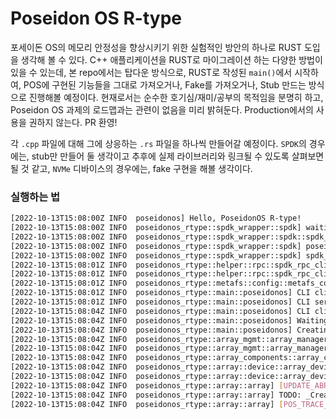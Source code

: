# Poseidon OS R-type

포세이돈 OS의 메모리 안정성을 향상시키기 위한 실험적인 방안의 하나로 RUST 도입을 생각해 볼 수 있다.
C++ 애플리케이션을 RUST로 마이그레이션 하는 다양한 방법이 있을 수 있는데, 본 repo에서는 탑다운 방식으로,
RUST로 작성된 `main()`에서 시작하여, POS에 구현된 기능들을 그대로 가져오거나, Fake를 가져오거나, 
Stub 만드는 방식으로 진행해볼 예정이다. 현재로서는 순수한 호기심/재미/공부의 목적임을 분명히 하고, 
Poseidon OS 과제의 로드맵과는 관련이 없음을 미리 밝혀둔다. 
Production에서의 사용을 권하지 않는다. PR 환영!

각 `.cpp` 파일에 대해 그에 상응하는 `.rs` 파일을 하나씩 만들어갈 예정이다. 
`SPDK`의 경우에는, stub만 만들어 둘 생각이고 추후에 실제 라이브러리와 링크될 수 있도록 
살펴보면 될 것 같고, `NVMe` 디바이스의 경우에는, fake 구현을 해볼 생각이다.


### 실행하는 법
```bash
[2022-10-13T15:08:00Z INFO  poseidonos] Hello, PoseidonOS R-type!
[2022-10-13T15:08:00Z INFO  poseidonos_rtype::spdk_wrapper::spdk] waiting for spdk initialization...
[2022-10-13T15:08:00Z INFO  poseidonos_rtype::spdk_wrapper::spdk::spdk_clib] Invoking start_fn in a new thread...
[2022-10-13T15:08:00Z INFO  poseidonos_rtype::spdk_wrapper::spdk] poseidonos started
[2022-10-13T15:08:00Z INFO  poseidonos_rtype::spdk_wrapper::spdk] spdk_app_start result = 0
[2022-10-13T15:08:01Z INFO  poseidonos_rtype::helper::rpc::spdk_rpc_client] SpdkRpcClient is about to create a transport TCP 64 4096 512
[2022-10-13T15:08:01Z INFO  poseidonos_rtype::helper::rpc::spdk_rpc_client] TODO: send json message to domain socket on /var/tmp/spdk.sock
[2022-10-13T15:08:01Z INFO  poseidonos_rtype::metafs::config::metafs_config_manager] need to build a config
[2022-10-13T15:08:01Z INFO  poseidonos_rtype::main::poseidonos] CLI client is sleeping for 3 seconds...
[2022-10-13T15:08:01Z INFO  poseidonos_rtype::main::poseidonos] CLI server is up...
[2022-10-13T15:08:04Z INFO  poseidonos_rtype::main::poseidonos] CLI client is sending CreateArray msg to CLI server...
[2022-10-13T15:08:04Z INFO  poseidonos_rtype::main::poseidonos] Waiting CLI server to terminate...
[2022-10-13T15:08:04Z INFO  poseidonos_rtype::main::poseidonos] Creating POS array...
[2022-10-13T15:08:04Z INFO  poseidonos_rtype::array_mgmt::array_manager] ArrayManager has been created
[2022-10-13T15:08:04Z INFO  poseidonos_rtype::array_mgmt::array_manager] Creating an array POSArray with devices DeviceSet { nvm: ["uram0"], data: ["data1", "data2", "data3"], spares: ["spare1"] } with meta RAID1 and data RAID5
[2022-10-13T15:08:04Z INFO  poseidonos_rtype::array_components::array_components] [CREATE_ARRAY_DEBUG_MSG] Creating array component for POSArray
[2022-10-13T15:08:04Z INFO  poseidonos_rtype::array::device::array_device_manager] Importing DeviceSet { nvm: ["uram0"], data: ["data1", "data2", "data3"], spares: ["spare1"] }...
[2022-10-13T15:08:04Z INFO  poseidonos_rtype::array::device::array_device_manager] Exporting devices info with DeviceMeta
[2022-10-13T15:08:04Z INFO  poseidonos_rtype::array::array] [UPDATE_ABR_DEBUG_MSG] Trying to save Array to MBR, name:test, metaRaid:RAID1, dataRaid:RAID5
[2022-10-13T15:08:04Z INFO  poseidonos_rtype::array::array] TODO: _CreatePartitions() ...
[2022-10-13T15:08:04Z INFO  poseidonos_rtype::array::array] [POS_TRACE_ARRAY_CREATED] Array has been created
```
